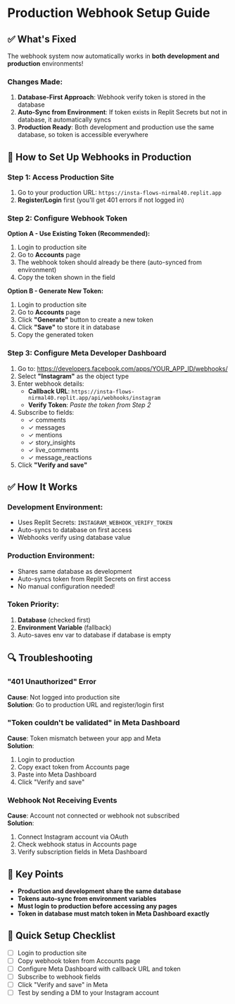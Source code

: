 # Production Webhook Setup Guide

## ✅ What's Fixed

The webhook system now automatically works in **both development and production** environments!

### Changes Made:
1. **Database-First Approach**: Webhook verify token is stored in the database
2. **Auto-Sync from Environment**: If token exists in Replit Secrets but not in database, it automatically syncs
3. **Production Ready**: Both development and production use the same database, so token is accessible everywhere

## 🚀 How to Set Up Webhooks in Production

### Step 1: Access Production Site
1. Go to your production URL: `https://insta-flows-nirmal40.replit.app`
2. **Register/Login** first (you'll get 401 errors if not logged in)

### Step 2: Configure Webhook Token

**Option A - Use Existing Token (Recommended):**
1. Login to production site
2. Go to **Accounts** page
3. The webhook token should already be there (auto-synced from environment)
4. Copy the token shown in the field

**Option B - Generate New Token:**
1. Login to production site
2. Go to **Accounts** page
3. Click **"Generate"** button to create a new token
4. Click **"Save"** to store it in database
5. Copy the generated token

### Step 3: Configure Meta Developer Dashboard
1. Go to: https://developers.facebook.com/apps/YOUR_APP_ID/webhooks/
2. Select **"Instagram"** as the object type
3. Enter webhook details:
   - **Callback URL**: `https://insta-flows-nirmal40.replit.app/api/webhooks/instagram`
   - **Verify Token**: *Paste the token from Step 2*
4. Subscribe to fields:
   - ✓ comments
   - ✓ messages
   - ✓ mentions
   - ✓ story_insights
   - ✓ live_comments
   - ✓ message_reactions
5. Click **"Verify and save"**

## ✅ How It Works

### Development Environment:
- Uses Replit Secrets: `INSTAGRAM_WEBHOOK_VERIFY_TOKEN`
- Auto-syncs to database on first access
- Webhooks verify using database value

### Production Environment:
- Shares same database as development
- Auto-syncs token from Replit Secrets on first access
- No manual configuration needed!

### Token Priority:
1. **Database** (checked first)
2. **Environment Variable** (fallback)
3. Auto-saves env var to database if database is empty

## 🔍 Troubleshooting

### "401 Unauthorized" Error
**Cause**: Not logged into production site  
**Solution**: Go to production URL and register/login first

### "Token couldn't be validated" in Meta Dashboard
**Cause**: Token mismatch between your app and Meta  
**Solution**: 
1. Login to production
2. Copy exact token from Accounts page
3. Paste into Meta Dashboard
4. Click "Verify and save"

### Webhook Not Receiving Events
**Cause**: Account not connected or webhook not subscribed  
**Solution**:
1. Connect Instagram account via OAuth
2. Check webhook status in Accounts page
3. Verify subscription fields in Meta Dashboard

## 📝 Key Points

- **Production and development share the same database**
- **Tokens auto-sync from environment variables**
- **Must login to production before accessing any pages**
- **Token in database must match token in Meta Dashboard exactly**

## 🎯 Quick Setup Checklist

- [ ] Login to production site
- [ ] Copy webhook token from Accounts page
- [ ] Configure Meta Dashboard with callback URL and token
- [ ] Subscribe to webhook fields
- [ ] Click "Verify and save" in Meta
- [ ] Test by sending a DM to your Instagram account
